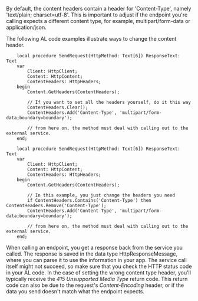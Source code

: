 By default, the content headers contain a header for 'Content-Type', namely 'text/plain; charset=utf-8'. This is important to adjust if the endpoint you're calling expects a different content type, for example, multipart/form-data or application/json.

The following AL code examples illustrate ways to change the content header.

```AL
    local procedure SendRequest(HttpMethod: Text[6]) ResponseText: Text
    var
        Client: HttpClient;
        Content: HttpContent;
        ContentHeaders: HttpHeaders;
    begin
        Content.GetHeaders(ContentHeaders);

        // If you want to set all the headers yourself, do it this way
        ContentHeaders.Clear();
        ContentHeaders.Add('Content-Type', 'multipart/form-data;boundary=boundary');

        // from here on, the method must deal with calling out to the external service. 
    end;
```


```AL
    local procedure SendRequest(HttpMethod: Text[6]) ResponseText: Text
    var
        Client: HttpClient;
        Content: HttpContent;
        ContentHeaders: HttpHeaders;
    begin
        Content.GetHeaders(ContentHeaders);

        // In this example, you just change the headers you need
        if ContentHeaders.Contains('Content-Type') then ContentHeaders.Remove('Content-Type');
        ContentHeaders.Add('Content-Type', 'multipart/form-data;boundary=boundary');

        // from here on, the method must deal with calling out to the external service. 
    end;
```


When calling an endpoint, you get a response back from the service you called. The response is saved in the data type HttpResponseMessage, where you can parse it to use the information in your app. The service call itself might not succeed, so make sure that you check the HTTP status code in your AL code. In the case of setting the wrong content type header, you'll typically receive the _415 Unsupported Media Type_ return code. This return code can also be due to the request's  _Content-Encoding_ header, or if the data you send doesn't match what the endpoint expects.
